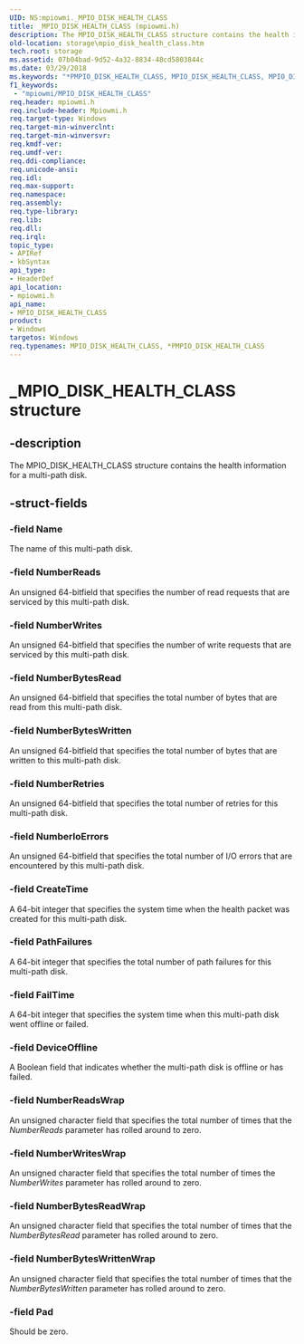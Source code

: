 ```yaml
---
UID: NS:mpiowmi._MPIO_DISK_HEALTH_CLASS
title: _MPIO_DISK_HEALTH_CLASS (mpiowmi.h)
description: The MPIO_DISK_HEALTH_CLASS structure contains the health information for a multi-path disk.
old-location: storage\mpio_disk_health_class.htm
tech.root: storage
ms.assetid: 07b04bad-9d52-4a32-8834-48cd5803844c
ms.date: 03/29/2018
ms.keywords: "*PMPIO_DISK_HEALTH_CLASS, MPIO_DISK_HEALTH_CLASS, MPIO_DISK_HEALTH_CLASS structure [Storage Devices], PMPIO_DISK_HEALTH_CLASS, PMPIO_DISK_HEALTH_CLASS structure pointer [Storage Devices], _MPIO_DISK_HEALTH_CLASS, mpiowmi/MPIO_DISK_HEALTH_CLASS, mpiowmi/PMPIO_DISK_HEALTH_CLASS, storage.mpio_disk_health_class, structs-scsibus_b3dfb95d-08eb-4eb6-80bb-3437282a65d6.xml"
f1_keywords:
 - "mpiowmi/MPIO_DISK_HEALTH_CLASS"
req.header: mpiowmi.h
req.include-header: Mpiowmi.h
req.target-type: Windows
req.target-min-winverclnt: 
req.target-min-winversvr: 
req.kmdf-ver: 
req.umdf-ver: 
req.ddi-compliance: 
req.unicode-ansi: 
req.idl: 
req.max-support: 
req.namespace: 
req.assembly: 
req.type-library: 
req.lib: 
req.dll: 
req.irql: 
topic_type:
- APIRef
- kbSyntax
api_type:
- HeaderDef
api_location:
- mpiowmi.h
api_name:
- MPIO_DISK_HEALTH_CLASS
product:
- Windows
targetos: Windows
req.typenames: MPIO_DISK_HEALTH_CLASS, *PMPIO_DISK_HEALTH_CLASS
---
```


# _MPIO_DISK_HEALTH_CLASS structure


## -description


The MPIO_DISK_HEALTH_CLASS structure contains the health information for a multi-path disk.


## -struct-fields




### -field Name

The name of this multi-path disk.


### -field NumberReads

An unsigned 64-bitfield that specifies the number of read requests that are serviced by this multi-path disk.


### -field NumberWrites

An unsigned 64-bitfield that specifies the number of write requests that are serviced by this multi-path disk.


### -field NumberBytesRead

An unsigned 64-bitfield that specifies the total number of bytes that are read from this multi-path disk.


### -field NumberBytesWritten

An unsigned 64-bitfield that specifies the total number of bytes that are written to this multi-path disk.


### -field NumberRetries

An unsigned 64-bitfield that specifies the total number of retries for this multi-path disk.


### -field NumberIoErrors

An unsigned 64-bitfield that specifies the total number of I/O errors that are encountered by this multi-path disk.


### -field CreateTime

A 64-bit integer that specifies the system time when the health packet was created for this multi-path disk.


### -field PathFailures

A 64-bit integer that specifies the total number of path failures for this multi-path disk.


### -field FailTime

A 64-bit integer that specifies the system time when this multi-path disk went offline or failed.


### -field DeviceOffline

A Boolean field that indicates whether the multi-path disk is offline or has failed.


### -field NumberReadsWrap

An unsigned character field that specifies the total number of times that the <i>NumberReads</i> parameter has rolled around to zero.


### -field NumberWritesWrap

An unsigned character field that specifies the total number of times the <i>NumberWrites</i> parameter has rolled around to zero.


### -field NumberBytesReadWrap

An unsigned character field that specifies the total number of times that the <i>NumberBytesRead</i> parameter has rolled around to zero.


### -field NumberBytesWrittenWrap

An unsigned character field that specifies the total number of times that the <i>NumberBytesWritten</i> parameter has rolled around to zero.


### -field Pad

Should be zero.

